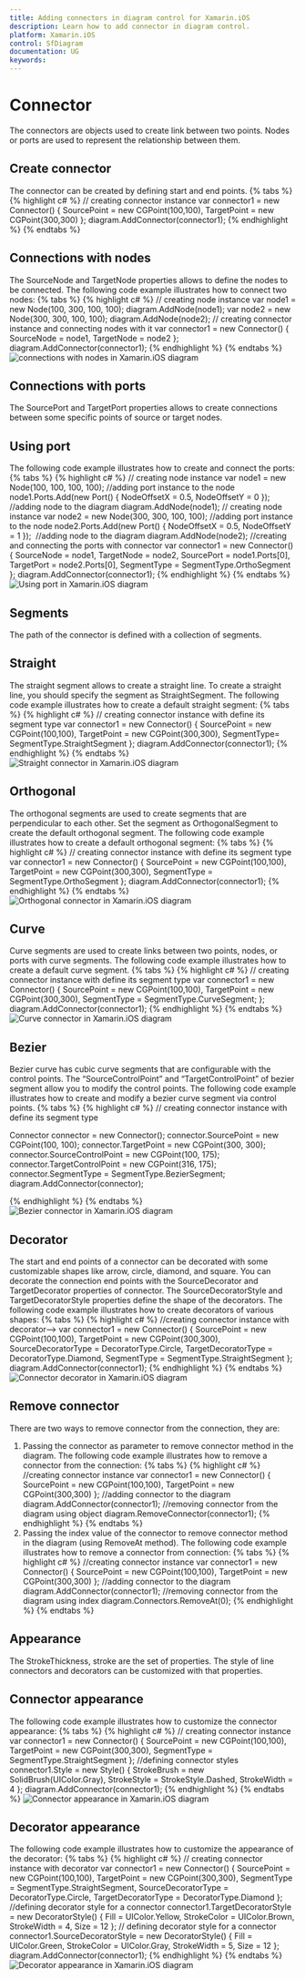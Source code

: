 ```yaml
---
title: Adding connectors in diagram control for Xamarin.iOS
description: Learn how to add connector in diagram control.
platform: Xamarin.iOS
control: SfDiagram
documentation: UG
keywords: 
---
```

# Connector
The connectors are objects used to create link between two points. Nodes or ports are used to represent the relationship between them.

## Create connector
The connector can be created by defining start and end points.
{% tabs %}
{% highlight c# %}
// creating connector instance
var connector1 = new Connector()
{
  SourcePoint = new CGPoint(100,100),
  TargetPoint = new CGPoint(300,300)
};
diagram.AddConnector(connector1);
{% endhighlight %}
{% endtabs %}

## Connections with nodes
The SourceNode and TargetNode properties allows to define the nodes to be connected. The following code example illustrates how to connect two nodes:
{% tabs %}
{% highlight c# %}
// creating node  instance
var node1 = new Node(100, 300, 100, 100);
diagram.AddNode(node1);
var node2 = new Node(300, 300, 100, 100);
diagram.AddNode(node2);
// creating connector instance and connecting nodes with it
var connector1 = new Connector()
{
  SourceNode = node1,
  TargetNode = node2
};
diagram.AddConnector(connector1);
{% endhighlight %}
{% endtabs %}
![connections with nodes in Xamarin.iOS diagram](Connector_images/Connector_img1.jpeg)

## Connections with ports
The SourcePort and TargetPort properties allows to create connections between some specific points of source or target nodes.

## Using port
The following code example illustrates how to create and connect the ports:
{% tabs %}
{% highlight c# %}
// creating node  instance
var node1 = new Node(100, 100, 100, 100);
//adding port instance to the node
node1.Ports.Add(new Port() { NodeOffsetX = 0.5, NodeOffsetY = 0 });
//adding node to the diagram
diagram.AddNode(node1);
// creating node  instance
var node2 = new Node(300, 300, 100, 100);
//adding port instance to the node
node2.Ports.Add(new Port() { NodeOffsetX = 0.5, NodeOffsetY = 1 }); 
//adding node to the diagram
diagram.AddNode(node2);
//creating and connecting the ports with connector
var connector1 = new Connector()
{
  SourceNode = node1,
  TargetNode = node2,
  SourcePort = node1.Ports[0],
  TargetPort = node2.Ports[0],
  SegmentType = SegmentType.OrthoSegment
};
diagram.AddConnector(connector1);
{% endhighlight %}
{% endtabs %}
![Using port in Xamarin.iOS diagram](Connector_images/Connector_img2.jpeg)

## Segments
The path of the connector is defined with a collection of segments.

## Straight
The straight segment allows to create a straight line. To create a straight line, you should specify the segment as StraightSegment. The following code example illustrates how to create a default straight segment:
{% tabs %}
{% highlight c# %}
// creating connector instance with define its segment type
var connector1 = new Connector()
{
  SourcePoint = new CGPoint(100,100),
  TargetPoint = new CGPoint(300,300),
SegmentType= SegmentType.StraightSegment
};
diagram.AddConnector(connector1);
{% endhighlight %}
{% endtabs %}
![Straight connector in Xamarin.iOS diagram](Connector_images/Connector_img3.jpeg)

## Orthogonal
The orthogonal segments are used to create segments that are perpendicular to each other.
Set the segment as OrthogonalSegment to create the default orthogonal segment. The following code example illustrates how to create a default orthogonal segment:
{% tabs %}
{% highlight c# %}
// creating connector instance with define its segment type
var connector1 = new Connector()
{
  SourcePoint = new CGPoint(100,100),
  TargetPoint = new CGPoint(300,300),
  SegmentType = SegmentType.OrthoSegment
};
diagram.AddConnector(connector1);
{% endhighlight %}
{% endtabs %}
![Orthogonal connector in Xamarin.iOS diagram](Connector_images/Connector_img4.jpeg)

## Curve
Curve segments are used to create links between two points, nodes, or ports with curve segments. The following code example illustrates how to create a default curve segment.
{% tabs %}
{% highlight c# %}
// creating connector instance with define its segment type
var connector1 = new Connector()
{
  SourcePoint = new CGPoint(100,100),
  TargetPoint = new CGPoint(300,300),
  SegmentType = SegmentType.CurveSegment;
};
diagram.AddConnector(connector1);
{% endhighlight %}
{% endtabs %}
![Curve connector in Xamarin.iOS diagram](Connector_images/Connector_img5.jpeg)

## Bezier 
Bezier curve has cubic curve segments that are configurable with the control points. The “SourceControlPoint” and “TargetControlPoint” of bezier segment allow you to modify the control points. The following code example illustrates how to create and modify a bezier curve segment via control points.
{% tabs %}
{% highlight c# %}
// creating connector instance with define its segment type
  
Connector connector = new Connector();
connector.SourcePoint = new CGPoint(100, 100);
connector.TargetPoint = new CGPoint(300, 300);
connector.SourceControlPoint = new CGPoint(100, 175);
connector.TargetControlPoint = new CGPoint(316, 175);
connector.SegmentType = SegmentType.BezierSegment;
diagram.AddConnector(connector);

{% endhighlight %}
{% endtabs %}
![Bezier connector in Xamarin.iOS diagram](Connector_images/Connector_img6.jpeg)

## Decorator
The start and end points of a connector can be decorated with some customizable shapes like arrow, circle, diamond, and square. You can decorate the connection end points with the SourceDecorator and TargetDecorator properties of connector.
The SourceDecoratorStyle and TargetDecoratorStyle properties define the shape of the decorators. The following code example illustrates how to create decorators of various shapes:
{% tabs %}
{% highlight c# %}
//creating connector instance with decorator-->
var connector1 = new Connector()
{
SourcePoint = new CGPoint(100,100),
TargetPoint = new CGPoint(300,300),
SourceDecoratorType = DecoratorType.Circle,
TargetDecoratorType = DecoratorType.Diamond,
SegmentType = SegmentType.StraightSegment
};
diagram.AddConnector(connector1);
{% endhighlight %}
{% endtabs %}
![Connector decorator in Xamarin.iOS diagram](Connector_images/Connector_img7.jpeg)

## Remove connector
There are two ways to remove connector from the connection, they are:
1. Passing the connector as parameter to remove connector method in the diagram.
The following code example illustrates how to remove a connector from the connection:
{% tabs %}
{% highlight c# %}
//creating connector instance
var connector1 = new Connector()
{
  SourcePoint = new CGPoint(100,100),
  TargetPoint = new CGPoint(300,300)
};
//adding connector to the diagram
diagram.AddConnector(connector1);
//removing connector from the diagram using object
diagram.RemoveConnector(connector1);
{% endhighlight %}
{% endtabs %}
2. Passing the index value of the connector to remove connector method in the diagram (using RemoveAt method).
The following code example illustrates how to remove a connector from connection:
{% tabs %}
{% highlight c# %}
//creating connector instance
var connector1 = new Connector()
{
  SourcePoint = new CGPoint(100,100),
  TargetPoint = new CGPoint(300,300)
};
//adding connector to the diagram
diagram.AddConnector(connector1);
//removing connector from the diagram using index
diagram.Connectors.RemoveAt(0);
{% endhighlight %}
{% endtabs %}

## Appearance
The StrokeThickness, stroke are the set of properties. The style of line connectors and decorators can be customized with that properties.

## Connector appearance
The following code example illustrates how to customize the connector appearance:
{% tabs %}
{% highlight c# %}
// creating connector instance
var connector1 = new Connector()
{
  SourcePoint = new CGPoint(100,100),
  TargetPoint = new CGPoint(300,300),
  SegmentType = SegmentType.StraightSegment
};
//defining connector styles
connector1.Style = new Style()
{
  StrokeBrush = new SolidBrush(UIColor.Gray),
  StrokeStyle = StrokeStyle.Dashed,
  StrokeWidth = 4
};
diagram.AddConnector(connector1);
{% endhighlight %}
{% endtabs %}
![Connector appearance in Xamarin.iOS diagram](Connector_images/Connector_img8.jpeg)

## Decorator appearance
The following code example illustrates how to customize the appearance of the decorator:
{% tabs %}
{% highlight c# %}
// creating connector instance with decorator
var connector1 = new Connector()
{
  SourcePoint = new CGPoint(100,100),
  TargetPoint = new CGPoint(300,300),
  SegmentType = SegmentType.StraightSegment,
  SourceDecoratorType = DecoratorType.Circle,
  TargetDecoratorType = DecoratorType.Diamond
};
//defining decorator style for a connector
connector1.TargetDecoratorStyle = new DecoratorStyle()
{
  Fill = UIColor.Yellow,
  StrokeColor = UIColor.Brown,
  StrokeWidth = 4,
  Size = 12
};
// defining decorator style for a connector
connector1.SourceDecoratorStyle = new DecoratorStyle()
{
  Fill = UIColor.Green,
  StrokeColor = UIColor.Gray,
  StrokeWidth = 5,
  Size = 12
};
diagram.AddConnector(connector1);
{% endhighlight %}
{% endtabs %}
![Decorator appearance in Xamarin.iOS diagram](Connector_images/Connector_img9.jpeg)

